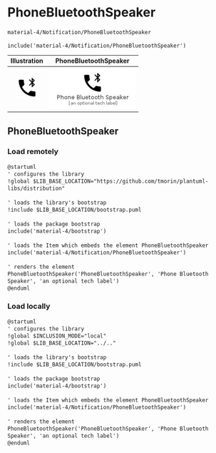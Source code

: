 # PhoneBluetoothSpeaker


```text
material-4/Notification/PhoneBluetoothSpeaker
```

```text
include('material-4/Notification/PhoneBluetoothSpeaker')
```



| Illustration | PhoneBluetoothSpeaker |
| :---: | :---: |
| ![illustration for Illustration](../../material-4/Notification/PhoneBluetoothSpeaker.png) | ![illustration for PhoneBluetoothSpeaker](../../material-4/Notification/PhoneBluetoothSpeaker.Local.png) |




## PhoneBluetoothSpeaker

### Load remotely
```plantuml
@startuml
' configures the library
!global $LIB_BASE_LOCATION="https://github.com/tmorin/plantuml-libs/distribution"

' loads the library's bootstrap
!include $LIB_BASE_LOCATION/bootstrap.puml

' loads the package bootstrap
include('material-4/bootstrap')

' loads the Item which embeds the element PhoneBluetoothSpeaker
include('material-4/Notification/PhoneBluetoothSpeaker')

' renders the element
PhoneBluetoothSpeaker('PhoneBluetoothSpeaker', 'Phone Bluetooth Speaker', 'an optional tech label')
@enduml
```

### Load locally
```plantuml
@startuml
' configures the library
!global $INCLUSION_MODE="local"
!global $LIB_BASE_LOCATION="../.."

' loads the library's bootstrap
!include $LIB_BASE_LOCATION/bootstrap.puml

' loads the package bootstrap
include('material-4/bootstrap')

' loads the Item which embeds the element PhoneBluetoothSpeaker
include('material-4/Notification/PhoneBluetoothSpeaker')

' renders the element
PhoneBluetoothSpeaker('PhoneBluetoothSpeaker', 'Phone Bluetooth Speaker', 'an optional tech label')
@enduml
```

